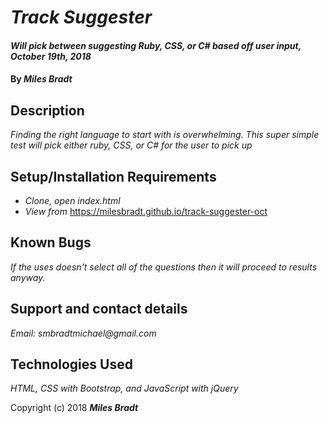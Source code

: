 # _Track Suggester_

#### _Will pick between suggesting Ruby, CSS, or C# based off user input, October 19th, 2018_

#### By _**Miles Bradt**_

## Description

_Finding the right language to start with is overwhelming. This super simple test will pick either ruby, CSS, or C# for the user to pick up_

## Setup/Installation Requirements

* _Clone, open index.html_
* _View from_ https://milesbradt.github.io/track-suggester-oct

## Known Bugs

_If the uses doesn't select all of the questions then it will proceed to results anyway._

## Support and contact details

_Email: smbradtmichael@gmail.com_

## Technologies Used

_HTML, CSS with Bootstrap, and JavaScript with jQuery_

Copyright (c) 2018 **_Miles Bradt_**
